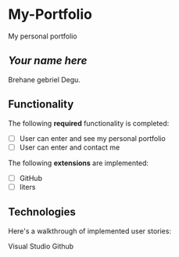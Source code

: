 # My-Portfolio
My personal portfolio

## *Your name here*
Brehane gebriel Degu.


## Functionality 

The following **required** functionality is completed:

* [ ] User can enter and see my personal portfolio
* [ ] User can enter and contact me 

The following **extensions** are implemented:

* [ ] GitHub
* [ ] liters

## Technologies

Here's a walkthrough of implemented user stories:

Visual Studio
Github


